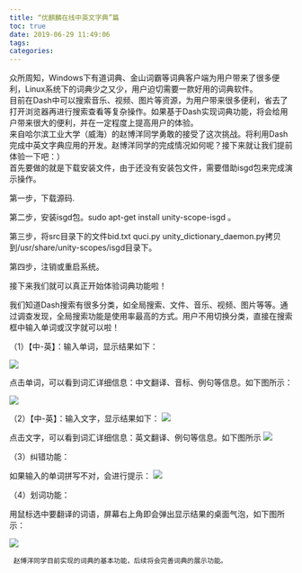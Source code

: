 ```yaml
---
title: “优麒麟在线中英文字典”篇
toc: true
date: 2019-06-29 11:49:06
tags:
categories:
---
```


众所周知，Windows下有道词典、金山词霸等词典客户端为用户带来了很多便利，Linux系统下的词典少之又少，用户迫切需要一款好用的词典软件。  
目前在Dash中可以搜索音乐、视频、图片等资源，为用户带来很多便利，省去了打开浏览器再进行搜索查看等复杂操作。如果基于Dash实现词典功能，将会给用户带来很大的便利，并在一定程度上提高用户的体验。  
来自哈尔滨工业大学（威海）的赵博洋同学勇敢的接受了这次挑战。将利用Dash完成中英文字典应用的开发。赵博洋同学的完成情况如何呢？接下来就让我们提前体验一下吧：）  
首先要做的就是下载安装文件，由于还没有安装包文件，需要借助isgd包来完成演示操作。

第一步，下载源码.

第二步，安装isgd包。sudo apt-get install unity-scope-isgd 。

第三步，将src目录下的文件bid.txt  quci.py  unity_dictionary_daemon.py拷贝到/usr/share/unity-scopes/isgd目录下。

第四步，注销或重启系统。  
  
接下来我们就可以真正开始体验词典功能啦！

我们知道Dash搜索有很多分类，如全局搜索、文件、音乐、视频、图片等等。通过调查发现，全局搜索功能是使用率最高的方式。用户不用切换分类，直接在搜索框中输入单词或汉字就可以啦！

（1）【中-英】：输入单词，显示结果如下：

<img src="http://www.ubuntukylin.com/upload/images/%E5%9B%BE%E7%89%871(3).png"></img>

点击单词，可以看到词汇详细信息：中文翻译、音标、例句等信息。如下图所示：

<img src="http://www.ubuntukylin.com/upload/images/%E5%9B%BE%E7%89%872(4).png"></img> 

 （2）【中-英】：输入文字，显示结果如下：
<img src="http://www.ubuntukylin.com/upload/images/%E5%9B%BE%E7%89%873(1).png"></img>

点击文字，可以看到词汇详细信息：英文翻译、例句等信息。如下图所示
<img src="http://www.ubuntukylin.com/upload/images/%E5%9B%BE%E7%89%874(1).png"></img>

（3）纠错功能：

如果输入的单词拼写不对，会进行提示：
<img src="http://www.ubuntukylin.com/upload/images/%E5%9B%BE%E7%89%875(1).png"></img>

（4）划词功能：

   用鼠标选中要翻译的词语，屏幕右上角即会弹出显示结果的桌面气泡，如下图所示：

<img src="http://www.ubuntukylin.com/upload/images/%E5%9B%BE%E7%89%876(1).png"></img>

     赵博洋同学目前实现的词典的基本功能，后续将会完善词典的展示功能。
